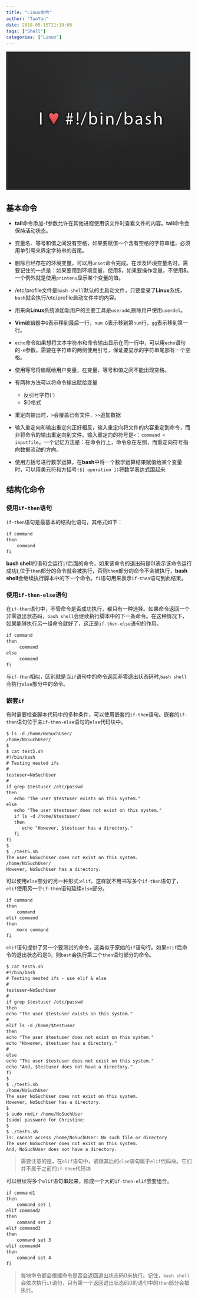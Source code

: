 ```yaml
---
title: "Linux命令"
author: "TaoYan"
date: 2018-05-15T21:19:05
tags: ["Shell"]
categories: ["Linux"]
---
```


![mark](https://github.com/YTLogos/Pic_blog/blob/master/7bEcJiH4l2.png?raw=true)

<!--more-->

## 基本命令

* **tail**命令添加-f参数允许在其他进程使用该文件时查看文件的内容。**tail**命令会保持活动状态。
* 变量名、等号和值之间没有空格，如果要赋值一个含有空格的字符串组，必须用单引号来界定字符串的首尾。
* 删除已经存在的环境变量，可以用`unset`命令完成。在涉及环境变量名时，需要记住的一点是：如果要用到环境变量，使用\$，如果要操作变量，不使用\$。一个例外就是使用`printenv`显示某个变量的值。
* /etc/profile文件是`bash shell`默认的主启动文件，只要登录了**Linux**系统，`bash`就会执行/etc/profile启动文件中的内容。
* 用来向**Linux**系统添加新用户的主要工具是`useradd`,删除用户使用`userdel`。
* **Vim**编辑器中`G`表示移到最后一行，`num G`表示移到第`num`行，`gg`表示移到第一行。
* `echo`命令如果想将文本字符串和命令输出显示在同一行中，可以用`echo`语句的`-n`参数。需要在字符串的两侧使用引号，保证要显示的字符串尾部有一个空格。
* 使用等号将值赋给用户变量，在变量、等号和值之间不能出现空格。
* 有两种方法可以将命令输出赋给变量
    
    + 反引号字符(`)
    + $()格式

* 重定向输出时，`>`会覆盖已有文件，`>>`追加数据
* 输入重定向和输出重定向正好相反，输入重定向将文件的内容重定到命令，而非将命令的输出重定向到文件。输入重定向的符号是`<`：`command < inputfile`。一个记忆方法是：在命令行上，命令总在左侧，而重定向符号指向数据流动的方向。
* 使用方括号进行数学运算，在**bash**中将一个数学运算结果赋值给某个变量时，可以用美元符和方括号`($[ operation ])`将数学表达式围起来

## 结构化命令

### 使用`if-then`语句

`if-then`语句是最基本的结构化语句，其格式如下：

```
if command
then 
    command
fi
```
**bash shell**的语句会运行`if`后面的命令，如果该命令的退出码是0(表示该命令运行成功),位于`then`部分的命令就会被执行，否则`then`部分的命令不会被执行，**bash shell**会继续执行脚本中的下一个命令。`fi`语句用来表示`if-then`语句到此结束。

### 使用`if-then-else`语句

在`if-then`语句中，不管命令是否成功执行，都只有一种选择。如果命令返回一个非零退出状态码，`bash shell`会继续执行脚本中的下一条命令。在这种情况下，如果能够执行另一组命令就好了，这正是`if-then-else`语句的作用。

```
if command
then  
     command
else
     command
fi
```

与`if-then`相似，区别就是当`if`语句中的命令返回非零退出状态码时,`bash shell`会执行`else`部分中的命令。

### 嵌套`if`

有时需要检查脚本代码中的多种条件，可以使用嵌套的`if-then`语句。嵌套的`if-then`语句位于主`if-then-else`语句的`else`代码块中。

```
$ ls -d /home/NoSuchUser/
/home/NoSuchUser/
$
$ cat test5.sh
#!/bin/bash
# Testing nested ifs
#
testuser=NoSuchUser
#
if grep $testuser /etc/passwd
then
   echo "The user $testuser exists on this system."
else
   echo "The user $testuser does not exist on this system."
   if ls -d /home/$testuser/
   then
      echo "However, $testuser has a directory."
   fi
fi
$
$ ./test5.sh
The user NoSuchUser does not exist on this system.
/home/NoSuchUser/
However, NoSuchUser has a directory.
```

可以使用`else`部分的另一种形式:`elif`。这样就不用书写多个`if-then`语句了，`elif`使用另一个`if-then`语句延续`else`部分。

```
if command
then
    command
elif command
then
    more command
fi
```

`elif`语句提供了另一个要测试的命令，这类似于原始的`if`语句行。如果`elif`后命令的退出状态码是0，则`bash`会执行第二个`then`语句部分的命令。

```
$ cat test5.sh
#!/bin/bash
# Testing nested ifs - use elif & else
#
testuser=NoSuchUser
#
if grep $testuser /etc/passwd
then
echo "The user $testuser exists on this system."
#
elif ls -d /home/$testuser
then
echo "The user $testuser does not exist on this system."
echo "However, $testuser has a directory."
#
else
echo "The user $testuser does not exist on this system."
echo "And, $testuser does not have a directory."
fi
$
$ ./test5.sh
/home/NoSuchUser
The user NoSuchUser does not exist on this system.
However, NoSuchUser has a directory.
$
$ sudo rmdir /home/NoSuchUser
[sudo] password for Christine:
$
$ ./test5.sh
ls: cannot access /home/NoSuchUser: No such file or directory
The user NoSuchUser does not exist on this system.
And, NoSuchUser does not have a directory.
```

> 需要注意的是，在`elif`语句中，紧跟其后的`else`语句属于`elif`代码块。它们并不属于之前的`if-then`代码块

可以继续将多个`elif`语句串起来，形成一个大的`if-then-elif`嵌套组合。

```
if command1
then
    command set 1
elif command2
then
    command set 2
elif command3
then
    command set 3
elif command4
then
    command set 4
fi
```

> 每块命令都会根据命令是否会返回退出状态码0来执行。记住，`bash shell`会依次执行`if`语句，只有第一个返回退出状态码0的语句中的`then`部分会被执行。

